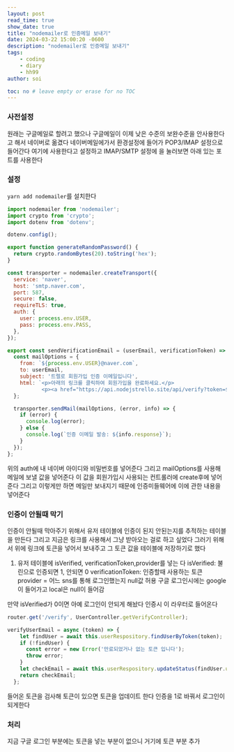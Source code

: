 ```yaml
---
layout: post
read_time: true
show_date: true
title: "nodemailer로 인증메일 보내기"
date: 2024-03-22 15:00:20 -0600
description: "nodemailer로 인증메일 보내기"
tags: 
    - coding
    - diary
    - hh99
author: soi

toc: no # leave empty or erase for no TOC
---
```


### 사전설정
원래는 구글메일로 할려고 했으나 구글메일이 이제 낮은 수준의 보완수준을 안사용한다고 해서 네이버로 옮겼다 
네이버메일에가서 환경설정에 들어가 POP3/IMAP 설정으로 들어간다 
여기에 사용한다고 설정하고 IMAP/SMTP 설정에 을 눌러보면 아래 있는 포트를 사용한다 

### 설정
`yarn add nodemailer`를 설치한다 
```javascript
import nodemailer from 'nodemailer';
import crypto from 'crypto';
import dotenv from 'dotenv';

dotenv.config();

export function generateRandomPassword() {
  return crypto.randomBytes(20).toString('hex');
}

const transporter = nodemailer.createTransport({
  service: 'naver',
  host: 'smtp.naver.com',
  port: 587,
  secure: false,
  requireTLS: true,
  auth: {
    user: process.env.USER,
    pass: process.env.PASS,
  },
});

export const sendVerificationEmail = (userEmail, verificationToken) => {
  const mailOptions = {
    from: `${process.env.USER}@naver.com`,
    to: userEmail,
    subject: '트렐로 회원가입 인증 이메일입니다',
    html: `<p>아래의 링크를 클릭하여 회원가입을 완료하세요.</p>
           <p><a href="https://api.nodejstrello.site/api/verify?token=${verificationToken}">회원가입 인증하기</a></p>`,
  };

  transporter.sendMail(mailOptions, (error, info) => {
    if (error) {
      console.log(error);
    } else {
      console.log(`인증 이메일 발송: ${info.response}`);
    }
  });
};
```
위의 auth에 내 네이버 아이디와 비밀번호를 넣어준다 
그리고 mailOptions를 사용해 메일에 보낼 값을 넣어준다 
이 값을 회원가입시 사용되는 컨트롤러에 create후에 넣어준다 
그리고 이렇게만 하면 메일만 보내지기 때문에 인증미들웨어에 이에 관한 내용을 넣어준다 

### 인증이 안될때 막기
인증이 안될때 막아주기 위해서 유저 테이블에 인증이 된지 안된는지를 추적하는 테이블을 만든다 
그리고 지금은 링크를 사용해서 그냥 받아오는 걸로 하고 싶었다 
그러기 위해서 위에 링크에 토큰을 넣어서 보내주고 그 토큰 값을 테이블에 저장하기로 했다 

1. 유저 테이블에 isVerified, verificationToken,provider를 넣는 다 
isVerified: 불린으로 인증되면 1, 안되면 0
verificationToken: 인증할때 사용하는 토큰 
provider = 어느 sns를 통해 로그인했는지 null값 허용
구글 로그인시에는 google이 들어가고 local은 null이 들어감

만약 isVerified가 0이면 아예 로그인이 안되게 해놨다 
인증시  이 라우터로 들어온다 
```javascript
router.get('/verify', UserController.getVerifyController);

verifyUserEmail = async (token) => {
    let findUser = await this.userRespository.findUserByToken(token);
    if (!findUser) {
      const error = new Error('만료되었거나 없는 토큰 입니다');
      throw error;
    }
    let checkEmail = await this.userRespository.updateStatus(findUser.userId);
    return checkEmail;
  };

```
들어온 토큰을 검사해 토큰이 있으면 토큰을 업데이트 한다 
인증을 1로 바꿔서 로그인이 되게한다 

### 처리 
지금 구글 로그인 부분에는 토큰을 넣는 부분이 없으니 거기에 토큰 부분 추가